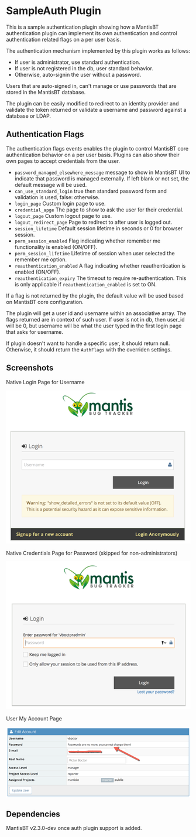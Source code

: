# SampleAuth Plugin

This is a sample authentication plugin showing how a MantisBT authentication plugin can implement its own authentication and control authentication related flags on a per user basis.

The authentication mechanism implemented by this plugin works as follows:
- If user is administrator, use standard authentication.
- If user is not registered in the db, user standard behavior.
- Otherwise, auto-signin the user without a password.

Users that are auto-signed in, can't manage or use passwords that are stored in the MantisBT database.

The plugin can be easily modified to redirect to an identity provider and validate the token returned or validate a username and password against a database or LDAP.

## Authentication Flags
The authentication flags events enables the plugin to control MantisBT core authentication behavior on a per user basis.
Plugins can also show their own pages to accept credentials from the user.

- `password_managed_elsewhere_message` message to show in MantisBT UI to indicate that password is managed externally.  If left blank or not set, the default message will be used.
- `can_use_standard_login` true then standard password form and validation is used, false: otherwise.
- `login_page` Custom login page to use.
- `credential_apge` The page to show to ask the user for their credential.
- `logout_page` Custom logout page to use.
- `logout_redirect_page` Page to redirect to after user is logged out.
- `session_lifetime` Default session lifetime in seconds or 0 for browser session.
- `perm_session_enabled` Flag indicating whether remember me functionality is enabled (ON/OFF).
- `perm_session_lifetime` Lifetime of session when user selected the remember me option.
- `reauthentication_enabled` A flag indicating whether reauthentication is enabled (ON/OFF).
- `reauthentication_expiry` The timeout to require re-authentication.  This is only applicable if `reauthentication_enabled` is set to ON.

If a flag is not returned by the plugin, the default value will be used based on MantisBT core configuration.

The plugin will get a user id and username within an associative array.  The flags returned are
in context of such user.  If user is not in db, then user_id will be 0, but username will be what
the user typed in the first login page that asks for username.

If plugin doesn't want to handle a specific user, it should return null.  Otherwise, it should
return the `AuthFlags` with the overriden settings.

## Screenshots

Native Login Page for Username

![Login Page](doc/native_login_form_for_username.png "Native Login Page")

Native Credentials Page for Password (skipped for non-administrators)

![Credentials Page](doc/native_credentials_page.png "Native Credentials Page")

User My Account Page

![Profile Page](doc/sample_auth_no_password_change.png "Profile Page")

## Dependencies
MantisBT v2.3.0-dev once auth plugin support is added.
